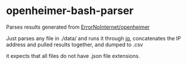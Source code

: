 # openheimer-bash-parser
Parses results generated from [ErrorNoInternet/openheimer](https://github.com/ErrorNoInternet/openheimer)

Just parses any file in ./data/ and runs it through [jq](https://github.com/stedolan/jq), concatenates the IP address and pulled results together, and dumped to .csv

it expects that all files do not have .json file extensions.
